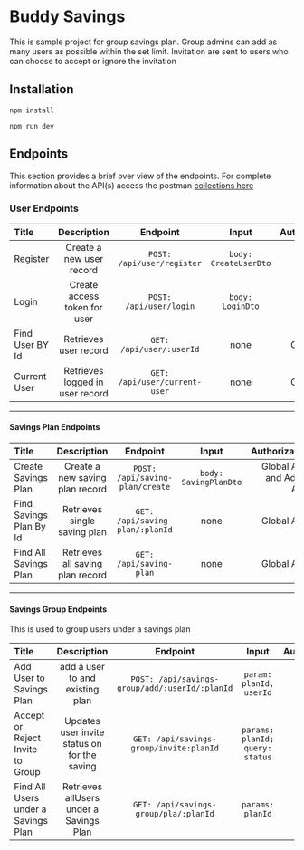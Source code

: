 # Buddy Savings

This is sample project for group savings plan. Group admins can add as many users as possible within the set limit. Invitation are sent to users who can choose to accept or ignore the invitation

## Installation

```shell
npm install
```

```shell
npm run dev
```

## Endpoints

This section provides a brief over view of the endpoints. For complete information about the API(s) access the postman [collections here](https://documenter.getpostman.com/view/23840193/2s93JnW7kf)

### **User Endpoints**

| Title            | Description       | Endpoint | Input    |Authorization  |
| :---             |    :----:           |    :----: |    :----:        |          ---: |
| Register         | Create a new user record| ```POST: /api/user/register``` | ```body: CreateUserDto``` | none |
| Login         | Create access token for user| ```POST: /api/user/login``` | ```body: LoginDto``` | none |
| Find User BY Id         | Retrieves user record| ```GET: /api/user/:userId``` | none | Global Auth |
| Current User         | Retrieves logged in user record| ```GET: /api/user/current-user``` | none |  Global Auth |

***

#### **Savings Plan Endpoints**

| Title            | Description       | Endpoint | Input    |Authorization  |
| :---             |    :----:           |    :----: |    :----:        |          ---: |
| Create Savings Plan         | Create a new saving plan record| ```POST: /api/saving-plan/create``` | ```body: SavingPlanDto``` | Global Auth and Admin Auth |
| Find Savings Plan By Id         | Retrieves single saving plan | ```GET: /api/saving-plan/:planId``` | none | Global Auth |
| Find All Savings Plan         | Retrieves all saving plan record| ```GET: /api/saving-plan``` | none | Global Auth |

***

#### **Savings Group Endpoints**

This is used to group users under a savings plan

| Title            | Description       | Endpoint | Input    |Authorization  |
| :---             |    :----:           |    :----: |    :----:        |          ---: |
| Add User to Savings Plan         | add a user to and existing plan| ```POST: /api/savings-group/add/:userId/:planId``` | ```param: planId, userId``` | Global Auth and Admin Auth |
| Accept or Reject Invite to Group        | Updates user invite status on for the saving| ```GET: /api/savings-group/invite:planId``` | ```params: planId; query: status``` | Global Auth |
| Find All Users under a Savings Plan   |Retrieves allUsers under a Savings Plan| ```GET: /api/savings-group/pla/:planId``` | ```params: planId```  | Global Auth |
